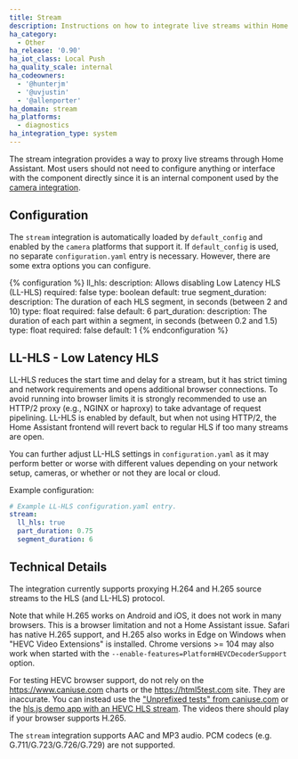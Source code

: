 ```yaml
---
title: Stream
description: Instructions on how to integrate live streams within Home Assistant.
ha_category:
  - Other
ha_release: '0.90'
ha_iot_class: Local Push
ha_quality_scale: internal
ha_codeowners:
  - '@hunterjm'
  - '@uvjustin'
  - '@allenporter'
ha_domain: stream
ha_platforms:
  - diagnostics
ha_integration_type: system
---
```


The stream integration provides a way to proxy live streams through Home Assistant. Most users should not need to configure anything or interface with the component directly since it is an internal component used by the [camera integration](/integrations/camera).

## Configuration

The `stream` integration is automatically loaded by `default_config` and enabled by the `camera` platforms that support it. If `default_config` is used, no separate `configuration.yaml` entry is necessary. However, there are some extra options you can configure.

{% configuration %}
ll_hls:
  description: Allows disabling Low Latency HLS (LL-HLS)
  required: false
  type: boolean
  default: true
segment_duration:
  description: The duration of each HLS segment, in seconds (between 2 and 10)
  type: float
  required: false
  default: 6
part_duration:
  description: The duration of each part within a segment, in seconds (between 0.2 and 1.5)
  type: float
  required: false
  default: 1
{% endconfiguration %}

## LL-HLS - Low Latency HLS

LL-HLS reduces the start time and delay for a stream, but it has strict timing and network requirements and opens additional browser connections. To avoid running into browser limits it is strongly recommended to use an HTTP/2 proxy (e.g., NGINX or haproxy) to take advantage of request pipelining. LL-HLS is enabled by default, but when not using HTTP/2, the Home Assistant frontend will revert back to regular HLS if too many streams are open.

You can further adjust LL-HLS settings in `configuration.yaml` as it may perform better or worse with different values depending on your network setup, cameras, or whether or not they are local or cloud.

Example configuration:

```yaml
# Example LL-HLS configuration.yaml entry.
stream:
  ll_hls: true
  part_duration: 0.75
  segment_duration: 6
```


## Technical Details

The integration currently supports proxying H.264 and H.265 source streams to the HLS (and LL-HLS) protocol.

Note that while H.265 works on Android and iOS, it does not work in many browsers. This is a browser limitation and not a Home Assistant issue. Safari has native H.265 support, and H.265 also works in Edge on Windows when "HEVC Video Extensions" is installed. Chrome versions >= 104 may also work when started with the `--enable-features=PlatformHEVCDecoderSupport` option.

For testing HEVC browser support, do not rely on the https://www.caniuse.com charts or the https://html5test.com site. They are inaccurate. You can instead use the ["Unprefixed tests" from caniuse.com](https://tests.caniuse.com/?feat=hevc) or the [hls.js demo app with an HEVC HLS stream](https://hls-js.netlify.app/demo/?src=https%3A%2F%2Fbitmovin-a.akamaihd.net%2Fcontent%2Fdataset%2Fmulti-codec%2Fhevc%2Fstream_fmp4.m3u8). The videos there should play if your browser supports H.265.

The `stream` integration supports AAC and MP3 audio. PCM codecs (e.g. G.711/G.723/G.726/G.729) are not supported.
